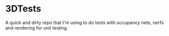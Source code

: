 # 3DTests
A quick and dirty repo that I'm using to do tests with occupancy nets, nerfs and rendering for unit testing.
